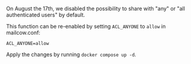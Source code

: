 On August the 17th, we disabled the possibility to share with "any" or "all authenticated users" by default.

This function can be re-enabled by setting `ACL_ANYONE` to `allow` in mailcow.conf:

```
ACL_ANYONE=allow
```

Apply the changes by running `docker compose up -d`.
